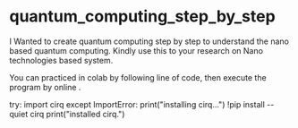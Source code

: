 # quantum_computing_step_by_step

I Wanted to create quantum computing step by step to understand the nano based quantum computing.
Kindly use this to your research on Nano technologies based system.

You can practiced in colab by following line of code, then execute the program by online . 

try:
    import cirq
except ImportError:
    print("installing cirq...")
    !pip install --quiet cirq
    print("installed cirq.")
